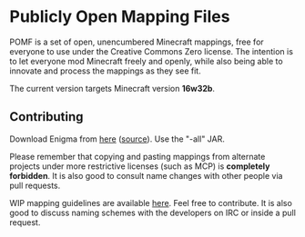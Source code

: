 # Publicly Open Mapping Files

POMF is a set of open, unencumbered Minecraft mappings, free for everyone to use under the Creative Commons Zero license. The intention is to let 
everyone mod Minecraft freely and openly, while also being able to innovate and process the mappings as they see fit.

The current version targets Minecraft version **16w32b**.

## Contributing

Download Enigma from [here](http://modmuss50.me:8080/job/Chorus/job/Enigma-Chorus/) ([source](https://github.com/ChorusMC/Enigma)). Use the "-all" JAR.

Please remember that copying and pasting mappings from alternate projects under more restrictive licenses (such as MCP) is **completely forbidden**. It is also good to consult name changes with other people via pull requests.

WIP mapping guidelines are available [here](https://docs.google.com/document/d/15fHL-WgK0uMPAy-WJbQtxrfOVLJNlfasjsnt_wruOXA/edit). Feel free to 
contribute. It is also good to discuss naming schemes with the developers on IRC or inside a pull request.
